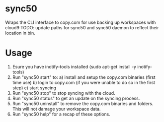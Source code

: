 # sync50
Wraps the CLI interface to copy.com for use backing up workspaces with cloud9
TODO: update paths for sync50 and sync50 daemon to reflect their location in bin.

# Usage
1. Esure you have inotify-tools installed (sudo apt-get install -y inotify-tools)
2. Run "sync50 start" to:
    a) install and setup the copy.com binaries (first time use)
    b) login to copy.com (if you were unable to do so in the first step)
    c) start syncing
3. Run "sync50 stop" to stop syncing with the cloud.
4. Run "sync50 status" to get an update on the syncing process.
5. Run "sync50 uninstall" to remove the copy.com binaries and folders. This will
    not damage your workspace data.
6. Run "sync50 help" for a recap of these options.

# 
